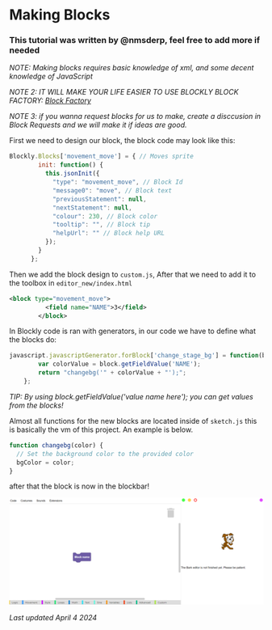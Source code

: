 # Making Blocks
### This tutorial was written by @nmsderp, feel free to add more if needed
*NOTE: Making blocks requires basic knowledge of xml, and some decent knowledge of JavaScript*
  
*NOTE 2: IT WILL MAKE YOUR LIFE EASIER TO USE BLOCKLY BLOCK FACTORY: [Block Factory](https://blockly-demo.appspot.com/static/demos/blockfactory/index.html)*

*NOTE 3: if you wanna request blocks for us to make, create a disccusion in Block Requests and we will make it if ideas are good.*
  
First we need to design our block, the block code may look like this:
```javascript
Blockly.Blocks['movement_move'] = { // Moves sprite
        init: function() {
          this.jsonInit({
            "type": "movement_move", // Block Id
            "message0": "move", // Block text
            "previousStatement": null,
            "nextStatement": null,
            "colour": 230, // Block color
            "tooltip": "", // Block tip
            "helpUrl": "" // Block help URL
          });
        }
      };
```
Then we add the block design to `custom.js`, 
After that we need to add it to the toolbox in `editor_new/index.html`
```xml
<block type="movement_move">
          <field name="NAME">3</field>
        </block>
```
In Blockly code is ran with generators, in our code we have to define what the blocks do:
```javascript
javascript.javascriptGenerator.forBlock['change_stage_bg'] = function(block, generator) {
        var colorValue = block.getFieldValue('NAME');
        return "changebg('" + colorValue + "');";
    };
```
*TIP: By using block.getFieldValue('value name here'); you can get values from the blocks!*
  
Almost all functions for the new blocks are located inside of `sketch.js` this is basically the vm of this project. An example is below.
```javascript
function changebg(color) {
  // Set the background color to the provided color
  bgColor = color;
}
```
after that the block is now in the blockbar!

![picture of block](blockpic.png)

*Last updated April 4 2024*

<!--
    Make sure to change date to the current commit date!
-->

